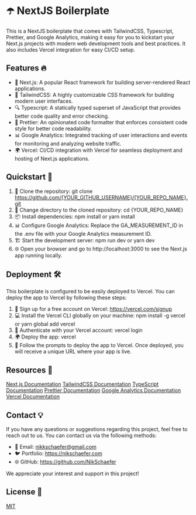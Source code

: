 # ☂️ NextJS Boilerplate

This is a NextJS boilerplate that comes with TailwindCSS, Typescript, Prettier,
and Google Analytics, making it easy for you to kickstart your Next.js projects
with modern web development tools and best practices. It also includes Vercel
integration for easy CI/CD setup.

## Features 🔥

-   🚀 Next.js: A popular React framework for building server-rendered React
    applications.
-   💅 TailwindCSS: A highly customizable CSS framework for building modern user
    interfaces.
-   🔍 Typescript: A statically typed superset of JavaScript that provides
    better code quality and error checking.
-   🔧 Prettier: An opinionated code formatter that enforces consistent code
    style for better code readability.
-   📊 Google Analytics: Integrated tracking of user interactions and events for
    monitoring and analyzing website traffic.
-   🌍 Vercel: CI/CD integration with Vercel for seamless deployment and hosting
    of Next.js applications.

## Quickstart 🚀

1. 💾 Clone the repository: git clone
   https://github.com/{YOUR_GITHUB_USERNAME}/{YOUR_REPO_NAME}.git
2. 📂 Change directory to the cloned repository: cd {YOUR_REPO_NAME}
3. 📦 Install dependencies: npm install or yarn install
4. 📊 Configure Google Analytics: Replace the GA_MEASUREMENT_ID in the .env file
   with your Google Analytics measurement ID.
5. 🏗️ Start the development server: npm run dev or yarn dev
6. 🌐 Open your browser and go to http://localhost:3000 to see the Next.js app
   running locally.

## Deployment 🛠️

This boilerplate is configured to be easily deployed to Vercel. You can deploy
the app to Vercel by following these steps:

1. 🚀 Sign up for a free account on Vercel: https://vercel.com/signup
2. 💻 Install the Vercel CLI globally on your machine: npm install -g vercel or
   yarn global add vercel
3. 🔑 Authenticate with your Vercel account: vercel login
4. 🌍 Deploy the app: vercel
5. 🎉 Follow the prompts to deploy the app to Vercel. Once deployed, you will
   receive a unique URL where your app is live.

## Resources 🎨

[Next.js Documentation](https://nextjs.org/docs)
[TailwindCSS Documentation](https://tailwindcss.com/docs)
[TypeScript Documentation](https://www.typescriptlang.org/docs/)
[Prettier Documentation](https://prettier.io/docs/en/)
[Google Analytics Documentation](https://developers.google.com/analytics/devguides/collection/gtagjs)
[Vercel Documentation](https://vercel.com/docs)

## Contact 💡

If you have any questions or suggestions regarding this project, feel free to
reach out to us. You can contact us via the following methods:

-   📧 Email: nikkschaefer@gmail.com
-   🐦 Portfolio: https://nikschaefer.com
-   🌐 GitHub: https://github.com/NikSchaefer

We appreciate your interest and support in this project!

## License 📜

[MIT](https://choosealicense.com/licenses/mit/)
